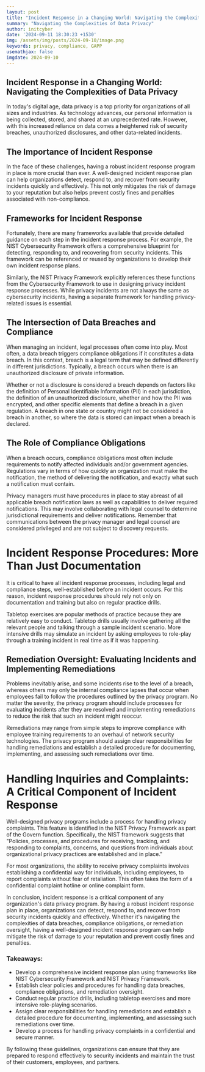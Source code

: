 ```yaml
---
layout: post
title: "Incident Response in a Changing World: Navigating the Complexities of Data Privacy"
summary: "Navigating the Complexities of Data Privacy"
author: initcyber
date: '2024-09-11 18:30:23 +1530'
img: /assets/img/posts/2024-09-10/image.png
keywords: privacy, compliance, GAPP
usemathjax: false
imgdate: 2024-09-10
---
```

## Incident Response in a Changing World: Navigating the Complexities of Data Privacy

In today's digital age, data privacy is a top priority for organizations of all sizes and industries. As technology advances, our personal information is being collected, stored, and shared at an unprecedented rate. However, with this increased reliance on data comes a heightened risk of security breaches, unauthorized disclosures, and other data-related incidents.

## The Importance of Incident Response

In the face of these challenges, having a robust incident response program in place is more crucial than ever. A well-designed incident response plan can help organizations detect, respond to, and recover from security incidents quickly and effectively. This not only mitigates the risk of damage to your reputation but also helps prevent costly fines and penalties associated with non-compliance.

## Frameworks for Incident Response

Fortunately, there are many frameworks available that provide detailed guidance on each step in the incident response process. For example, the NIST Cybersecurity Framework offers a comprehensive blueprint for detecting, responding to, and recovering from security incidents. This framework can be referenced or reused by organizations to develop their own incident response plans.

Similarly, the NIST Privacy Framework explicitly references these functions from the Cybersecurity Framework to use in designing privacy incident response processes. While privacy incidents are not always the same as cybersecurity incidents, having a separate framework for handling privacy-related issues is essential.

## The Intersection of Data Breaches and Compliance

When managing an incident, legal processes often come into play. Most often, a data breach triggers compliance obligations if it constitutes a data breach. In this context, breach is a legal term that may be defined differently in different jurisdictions. Typically, a breach occurs when there is an unauthorized disclosure of private information.

Whether or not a disclosure is considered a breach depends on factors like the definition of Personal Identifiable Information (PII) in each jurisdiction, the definition of an unauthorized disclosure, whether and how the PII was encrypted, and other specific elements that define a breach in a given regulation. A breach in one state or country might not be considered a breach in another, so where the data is stored can impact when a breach is declared.

## The Role of Compliance Obligations

When a breach occurs, compliance obligations most often include requirements to notify affected individuals and/or government agencies. Regulations vary in terms of how quickly an organization must make the notification, the method of delivering the notification, and exactly what such a notification must contain.

Privacy managers must have procedures in place to stay abreast of all applicable breach notification laws as well as capabilities to deliver required notifications. This may involve collaborating with legal counsel to determine jurisdictional requirements and deliver notifications. Remember that communications between the privacy manager and legal counsel are considered privileged and are not subject to discovery requests.

# Incident Response Procedures: More Than Just Documentation

It is critical to have all incident response processes, including legal and compliance steps, well-established before an incident occurs. For this reason, incident response procedures should rely not only on documentation and training but also on regular practice drills.

Tabletop exercises are popular methods of practice because they are relatively easy to conduct. Tabletop drills usually involve gathering all the relevant people and talking through a sample incident scenario. More intensive drills may simulate an incident by asking employees to role-play through a training incident in real time as if it was happening.

## Remediation Oversight: Evaluating Incidents and Implementing Remediations

Problems inevitably arise, and some incidents rise to the level of a breach, whereas others may only be internal compliance lapses that occur when employees fail to follow the procedures outlined by the privacy program. No matter the severity, the privacy program should include processes for evaluating incidents after they are resolved and implementing remediations to reduce the risk that such an incident might reoccur.

Remediations may range from simple steps to improve compliance with employee training requirements to an overhaul of network security technologies. The privacy program should assign clear responsibilities for handling remediations and establish a detailed procedure for documenting, implementing, and assessing such remediations over time.

# Handling Inquiries and Complaints: A Critical Component of Incident Response

Well-designed privacy programs include a process for handling privacy complaints. This feature is identified in the NIST Privacy Framework as part of the Govern function. Specifically, the NIST framework suggests that "Policies, processes, and procedures for receiving, tracking, and responding to complaints, concerns, and questions from individuals about organizational privacy practices are established and in place."

For most organizations, the ability to receive privacy complaints involves establishing a confidential way for individuals, including employees, to report complaints without fear of retaliation. This often takes the form of a confidential complaint hotline or online complaint form.

In conclusion, incident response is a critical component of any organization's data privacy program. By having a robust incident response plan in place, organizations can detect, respond to, and recover from security incidents quickly and effectively. Whether it's navigating the complexities of data breaches, compliance obligations, or remediation oversight, having a well-designed incident response program can help mitigate the risk of damage to your reputation and prevent costly fines and penalties.

### Takeaways:

* Develop a comprehensive incident response plan using frameworks like NIST Cybersecurity Framework and NIST Privacy Framework.
* Establish clear policies and procedures for handling data breaches, compliance obligations, and remediation oversight.
* Conduct regular practice drills, including tabletop exercises and more intensive role-playing scenarios.
* Assign clear responsibilities for handling remediations and establish a detailed procedure for documenting, implementing, and assessing such remediations over time.
* Develop a process for handling privacy complaints in a confidential and secure manner.

By following these guidelines, organizations can ensure that they are prepared to respond effectively to security incidents and maintain the trust of their customers, employees, and partners.